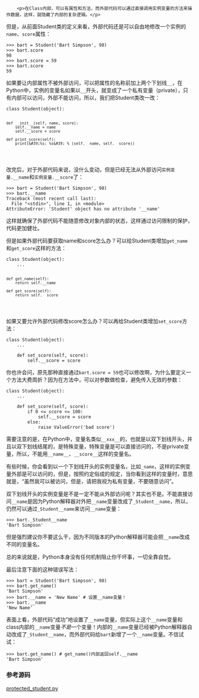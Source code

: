 ﻿
        <p>在Class内部，可以有属性和方法，而外部代码可以通过直接调用实例变量的方法来操作数据，这样，就隐藏了内部的复杂逻辑。</p>
<p>但是，从前面Student类的定义来看，外部代码还是可以自由地修改一个实例的<code>name</code>、<code>score</code>属性：</p>
<pre><code>&gt;&gt;&gt; bart = Student(&#39;Bart Simpson&#39;, 98)
&gt;&gt;&gt; bart.score
98
&gt;&gt;&gt; bart.score = 59
&gt;&gt;&gt; bart.score
59
</code></pre><p>如果要让内部属性不被外部访问，可以把属性的名称前加上两个下划线<code>__</code>，在Python中，实例的变量名如果以<code>__</code>开头，就变成了一个私有变量（private），只有内部可以访问，外部不能访问，所以，我们把Student类改一改：</p>
<pre><code>class Student(object):

    def __init__(self, name, score):
        self.__name = name
        self.__score = score

    def print_score(self):
        print(&#39;%s: %s&#39; % (self.__name, self.__score))
</code></pre><p>改完后，对于外部代码来说，没什么变动，但是已经无法从外部访问<code>实例变量.__name</code>和<code>实例变量.__score</code>了：</p>
<pre><code>&gt;&gt;&gt; bart = Student(&#39;Bart Simpson&#39;, 98)
&gt;&gt;&gt; bart.__name
Traceback (most recent call last):
  File &quot;&lt;stdin&gt;&quot;, line 1, in &lt;module&gt;
AttributeError: &#39;Student&#39; object has no attribute &#39;__name&#39;
</code></pre><p>这样就确保了外部代码不能随意修改对象内部的状态，这样通过访问限制的保护，代码更加健壮。</p>
<p>但是如果外部代码要获取name和score怎么办？可以给Student类增加<code>get_name</code>和<code>get_score</code>这样的方法：</p>
<pre><code>class Student(object):
    ...

    def get_name(self):
        return self.__name

    def get_score(self):
        return self.__score
</code></pre><p>如果又要允许外部代码修改score怎么办？可以再给Student类增加<code>set_score</code>方法：</p>
<pre><code>class Student(object):
    ...

    def set_score(self, score):
        self.__score = score
</code></pre><p>你也许会问，原先那种直接通过<code>bart.score = 59</code>也可以修改啊，为什么要定义一个方法大费周折？因为在方法中，可以对参数做检查，避免传入无效的参数：</p>
<pre><code>class Student(object):
    ...

    def set_score(self, score):
        if 0 &lt;= score &lt;= 100:
            self.__score = score
        else:
            raise ValueError(&#39;bad score&#39;)
</code></pre><p>需要注意的是，在Python中，变量名类似<code>__xxx__</code>的，也就是以双下划线开头，并且以双下划线结尾的，是特殊变量，特殊变量是可以直接访问的，不是private变量，所以，不能用<code>__name__</code>、<code>__score__</code>这样的变量名。</p>
<p>有些时候，你会看到以一个下划线开头的实例变量名，比如<code>_name</code>，这样的实例变量外部是可以访问的，但是，按照约定俗成的规定，当你看到这样的变量时，意思就是，“虽然我可以被访问，但是，请把我视为私有变量，不要随意访问”。</p>
<p>双下划线开头的实例变量是不是一定不能从外部访问呢？其实也不是。不能直接访问<code>__name</code>是因为Python解释器对外把<code>__name</code>变量改成了<code>_Student__name</code>，所以，仍然可以通过<code>_Student__name</code>来访问<code>__name</code>变量：</p>
<pre><code>&gt;&gt;&gt; bart._Student__name
&#39;Bart Simpson&#39;
</code></pre><p>但是强烈建议你不要这么干，因为不同版本的Python解释器可能会把<code>__name</code>改成不同的变量名。</p>
<p>总的来说就是，Python本身没有任何机制阻止你干坏事，一切全靠自觉。</p>
<p>最后注意下面的这种错误写法：</p>
<pre><code>&gt;&gt;&gt; bart = Student(&#39;Bart Simpson&#39;, 98)
&gt;&gt;&gt; bart.get_name()
&#39;Bart Simpson&#39;
&gt;&gt;&gt; bart.__name = &#39;New Name&#39; # 设置__name变量！
&gt;&gt;&gt; bart.__name
&#39;New Name&#39;
</code></pre><p>表面上看，外部代码“成功”地设置了<code>__name</code>变量，但实际上这个<code>__name</code>变量和class内部的<code>__name</code>变量<em>不是</em>一个变量！内部的<code>__name</code>变量已经被Python解释器自动改成了<code>_Student__name</code>，而外部代码给<code>bart</code>新增了一个<code>__name</code>变量。不信试试：</p>
<pre><code>&gt;&gt;&gt; bart.get_name() # get_name()内部返回self.__name
&#39;Bart Simpson&#39;
</code></pre><h3 id="-">参考源码</h3>
<p><a href="https://github.com/michaelliao/learn-python3/blob/master/samples/oop_basic/protected_student.py">protected_student.py</a></p>

    
